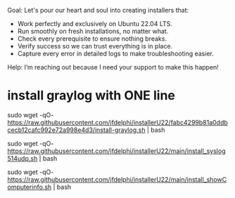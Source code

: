 Goal: Let's pour our heart and soul into creating installers that:

- Work perfectly and exclusively on Ubuntu 22.04 LTS.
- Run smoothly on fresh installations, no matter what.
- Check every prerequisite to ensure nothing breaks.
- Verify success so we can trust everything is in place.
- Capture every error in detailed logs to make troubleshooting easier.

Help: I’m reaching out because I need your support to make this happen!


install graylog with ONE line 
=============================

sudo wget -qO- https://raw.githubusercontent.com/jfdelphi/installerU22/fabc4299b81a0ddbcecb12cafc992e72a998e4d3/install-graylog.sh | bash


sudo wget -qO- https://raw.githubusercontent.com/jfdelphi/installerU22/main/install_syslog514udp.sh  | bash


sudo wget -qO- https://raw.githubusercontent.com/jfdelphi/installerU22/main/install_showComputerinfo.sh   | bash
